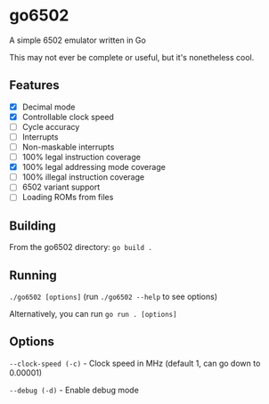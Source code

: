 # go6502
A simple 6502 emulator written in Go

This may not ever be complete or useful, but it's nonetheless cool.

## Features
- [x] Decimal mode
- [X] Controllable clock speed
- [ ] Cycle accuracy
- [ ] Interrupts
- [ ] Non-maskable interrupts
- [ ] 100% legal instruction coverage
- [X] 100% legal addressing mode coverage
- [ ] 100% illegal instruction coverage
- [ ] 6502 variant support
- [ ] Loading ROMs from files

## Building
From the go6502 directory: `go build .`

## Running
`./go6502 [options]` (run `./go6502 --help` to see options)

Alternatively, you can run `go run . [options]`

## Options
`--clock-speed (-c)` - Clock speed in MHz (default 1, can go down to 0.00001)

`--debug (-d)` - Enable debug mode
